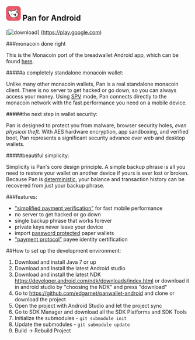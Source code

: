 ![ƀ](/images/icon.png) Pan for Android
----------------------------------

[![download](/images/icon-google-play.png)] (https://play.google.com)

###monacoin done right

This is the Monacoin port of the breadwallet Android app, which can be found [here](https://github.com/breadwallet/breadwallet-android).

#####a completely standalone monacoin wallet:

Unlike many other monacoin wallets, Pan is a real standalone monacoin
client. There is no server to get hacked or go down, so you can always access
your money. Using
[SPV](https://en.bitcoin.it/wiki/Thin_Client_Security#Header-Only_Clients)
mode, Pan connects directly to the monacoin network with the fast
performance you need on a mobile device.

#####the next step in wallet security:

Pan is designed to protect you from malware, browser security holes, *even physical theft*. 
With AES hardware encryption, app sandboxing, and verified boot, Pan represents a significant 
security advance over web and desktop wallets.

#####beautiful simplicity:

Simplicity is Pan's core design principle. A simple backup phrase is
all you need to restore your wallet on another device if yours is ever lost or broken.
Because Pan is [deterministic](https://github.com/bitcoin/bips/blob/master/bip-0032.mediawiki),
your balance and transaction history can be recovered from just your backup phrase.

###features:

- ["simplified payment verification"](https://github.com/bitcoin/bips/blob/master/bip-0037.mediawiki) for fast mobile performance
- no server to get hacked or go down
- single backup phrase that works forever
- private keys never leave your device
- import [password protected](https://github.com/bitcoin/bips/blob/master/bip-0038.mediawiki) paper wallets
- ["payment protocol"](https://github.com/bitcoin/bips/blob/master/bip-0070.mediawiki) payee identity certification

##How to set up the development environment:
1. Download and install Java 7 or up
2. Download and Install the latest Android studio
3. Download and install the latest NDK https://developer.android.com/ndk/downloads/index.html or download it in android studio by "choosing the NDK" and press "download"
4. Go to https://github.com/edgarnet/panwallet-android and clone or download the project
5. Open the project with Android Studio and let the project sync
6. Go to SDK Manager and download all the SDK Platforms and SDK Tools
7. Initialize the submodules - <code>git submodule init</code>
8. Update the submodules - <code>git submodule update</code>
9. Build -> Rebuild Project
